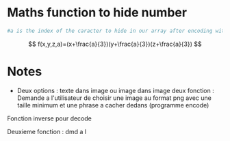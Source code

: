 
# Maths function to hide number
```python
#a is the index of the caracter to hide in our array after encoding with caesar method. a%3 is necessarily = 0. Check the code to understand why.
```
$$
f(x,y,z,a)=(x+\frac{a}{3})(y+\frac{a}{3})(z+\frac{a}{3})
$$

# Notes

- Deux options : texte dans image ou image dans image 
deux fonction : Demande a l'utilisateur de choisir une image au format png avec une taille minimum et une phrase a cacher dedans (programme encode)

Fonction inverse pour decode

Deuxieme fonction : dmd a l